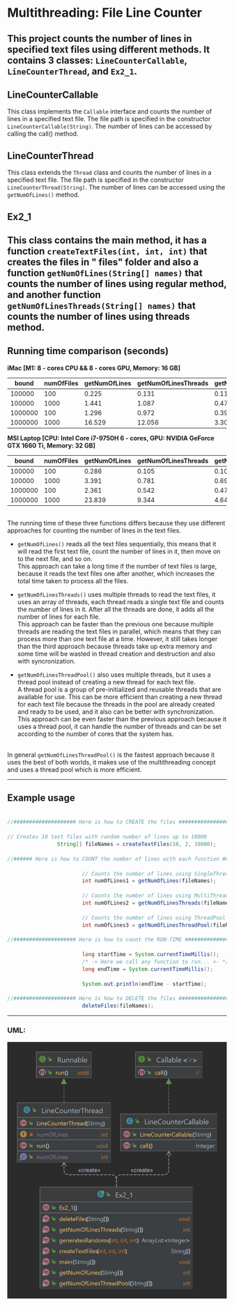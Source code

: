 # Multithreading: File Line Counter

This project counts the number of lines in specified text files using different methods. It contains 3
classes: `LineCounterCallable`, `LineCounterThread`, and `Ex2_1`.
---
## LineCounterCallable

This class implements the `Callable` interface and counts the number of lines in a specified text
file. The file path is specified in the constructor `LineCounterCallable(String)`. The number of lines can be accessed by
calling the call() method.

## LineCounterThread

This class extends the `Thread` class and counts the number of lines in a specified text file. The file
path is specified in the constructor` LineCounterThread(String)`. The number of lines can be accessed using the
`getNumOfLines()` method.

## Ex2_1

This class contains the main method, it has a function `createTextFiles(int, int, int)` that creates the files in "
files" folder and also a function `getNumOfLines(String[] names)` that counts the number of lines using regular method,
and another function `getNumOfLinesThreads(String[] names)` that counts the number of lines using threads method.
---
## Running time comparison (seconds)

**iMac [M1: 8 - cores CPU && 8 - cores GPU, Memory: 16 GB]**

| bound   | numOfFiles | getNumOfLines | getNumOfLinesThreads | getNumOfLinesThreadPool |
|---------|------------|---------------|----------------------|-------------------------|
| 100000  | 100        | 0.225         | 0.131                | 0.11                    |
| 100000  | 1000       | 1.441         | 1.087                | 0.478                   |
| 1000000 | 100        | 1.296         | 0.972                | 0.392                   |
| 1000000 | 1000       | 16.529        | 12.056               | 3.301                   |

**MSI Laptop [CPU: Intel Core i7-9750H 6 - cores, GPU: NVIDIA GeForce GTX 1660 Ti, Memory: 32 GB]**

| bound   | numOfFiles | getNumOfLines | getNumOfLinesThreads | getNumOfLinesThreadPool |
|---------|------------|---------------|----------------------|-------------------------|
| 100000  | 100        | 0.286         | 0.105                | 0.104                   |
| 100000  | 1000       | 3.391         | 0.781                | 0.691                   |
| 1000000 | 100        | 2.361         | 0.542                | 0.479                   |
| 1000000 | 1000       | 23.839        | 9.344                | 4.648                   |

<br>
The running time of these three functions differs because they use different approaches for counting the number of lines in the text files.

- `getNumOfLines()` reads all the text files sequentially, this means that it will read the first text file, count the number of lines in it, then move on to the next file, and so on. 
<br>This approach can take a long time if the number of text files is large, because it reads the text files one after another, which increases the total time taken to process all the files.


- `getNumOfLinesThreads()` uses multiple threads to read the text files, it uses an array of threads, each thread reads a single text file and counts the number of lines in it.
After all the threads are done, it adds all the number of lines for each file. 
<br>This approach can be faster than the previous one because multiple threads are reading the text files in parallel, which means that they can process more than one text file at a time. However, it still takes longer than the third approach because threads take up extra memory and some time will be wasted in thread creation and destruction and also with syncronization.


- `getNumOfLinesThreadPool()` also uses multiple threads, but it uses a thread pool instead of creating a new thread for each text file. 
<br>A thread pool is a group of pre-initialized and reusable threads that are available for use. This can be more efficient than creating a new thread for each text file because the threads in the pool are already created and ready to be used, and it also can be better with synchronization. 
<br>This approach can be even faster than the previous approach because it uses a thread pool, it can handle the number of threads and can be set according to the number of cores that the system has.

<br>In general `getNumOfLinesThreadPool()` is the fastest approach because it uses the best of both worlds, it makes use of the multithreading concept and uses a thread pool which is more efficient.

---
## Example usage

```Java

//#################### Here is how to CREATE the files ####################\\

// Creates 10 text files with random number of lines up to 10000
                String[] fileNames = createTextFiles(10, 2, 10000);

//###### Here is how to COUNT the number of lines with each function ######\\ 

                        // Counts the number of lines using SingleThread \\
                        int numOfLines1 = getNumOfLines(fileNames);

                        // Counts the number of lines using MultiThreading \\
                        int numOfLines2 = getNumOfLinesThreads(fileNames);

                        // Counts the number of lines using ThreadPool \\
                        int numOfLines3 = getNumOfLinesThreadPool(fileNames);

//#################### Here is how to count the RUN-TIME ###################\\

                        long startTime = System.currentTimeMillis();
                        /* -> Here we call any function to run... <- */
                        long endTime = System.currentTimeMillis();

                        System.out.println(endTime - startTime);

//#################### Here is how to DELETE the files ####################\\
                        deleteFiles(fileNames);
```
---
### UML:
![UML](https://github.com/Lara1011/OOP_2/blob/26ac4dc7ffe1c18e60816701cbb833bc4f8be4a5/Part1/UML.png)